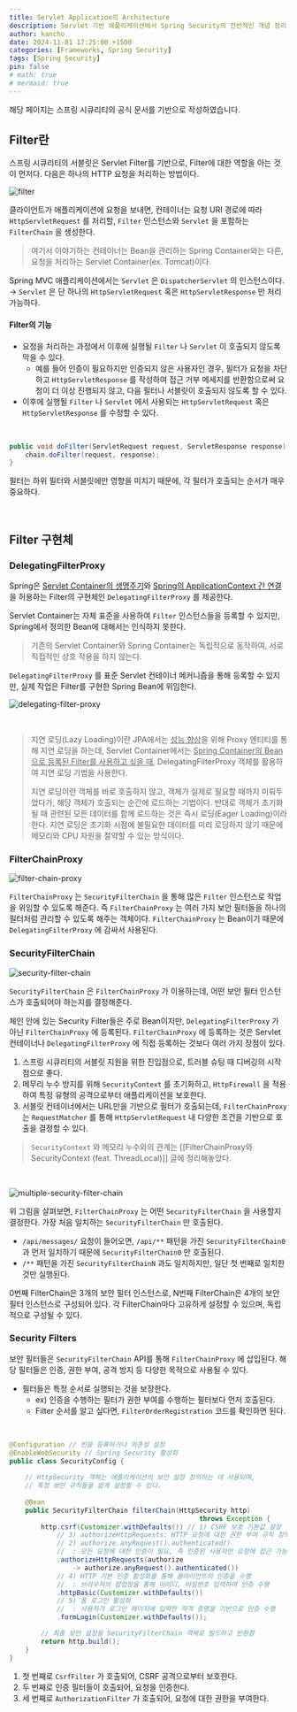 ```yaml
---
title: Servlet Application의 Architecture
description: Servlet 기반 애플리케이션에서 Spring Security의 전반적인 개념 정리
author: kancho
date: 2024-11-01 17:25:00 +1500
categories: [Frameworks, Spring Security]
tags: [Spring Security]
pin: false
# math: true
# mermaid: true
---
```


해당 페이지는 스프링 시큐리티의 공식 문서를 기반으로 작성하였습니다.


## Filter란
스프링 시큐리티의 서블릿은 Servlet Filter를 기반으로, Filter에 대한 역할을 아는 것이 먼저다.
다음은 하나의 HTTP 요청을 처리하는 방법이다.

![filter](/assets/img/posts/filter.png)

클라이언트가 애플리케이션에 요청을 보내면, 컨테이너는 요청 URI 경로에 따라 `HttpServletRequest` 를 처리할, `Filter` 인스턴스와 `Servlet` 을 포함하는 `FilterChain` 을 생성한다.

> 여기서 이야기하는 컨테이너는 Bean을 관리하는 Spring Container와는 다른, 요청을 처리하는 Servlet Container(ex. Tomcat)이다.

Spring MVC 애플리케이션에서는 `Servlet` 은 `DispatcherServlet` 의 인스턴스이다.
→ `Servlet` 은 단 하나의 `HttpServletRequest` 혹은 `HttpServletResponse` 만 처리 가능하다.

#### Filter의 기능
- 요청을 처리하는 과정에서 이후에 실행될 `Filter` 나 `Servlet` 이 호출되지 않도록 막을 수 있다.
	- 예를 들어 인증이 필요하지만 인증되지 않은 사용자인 경우, 필터가 요청을 차단하고 `HttpServletResponse` 를 작성하여 접근 거부 메세지를 반환함으로써 요청이 더 이상 진행되지 않고, 다음 필터나 서블릿이 호출되지 않도록 할 수 있다.
- 이후에 실행될 `Filter` 나 `Servlet` 에서 사용되는 `HttpServletRequest` 혹은 `HttpServletResponse` 를 수정할 수 있다.

<br/>

```java
public void doFilter(ServletRequest request, ServletResponse response) {
	chain.doFilter(request, response);
}
```

필터는 하위 필터와 서블릿에만 영향을 미치기 때문에, 각 필터가 호출되는 순서가 매우 중요하다.

<br/>

## Filter 구현체

### DelegatingFilterProxy

Spring은 <u>Servlet Container의 생명주기</u>와 <u>Spring의 ApplicationContext 간 연결</u>을 허용하는 Filter의 구현체인 `DelegatingFilterProxy` 를 제공한다.

Servlet Container는 자체 표준을 사용하여 `Filter` 인스턴스들을 등록할 수 있지만, Spring에서 정의한 Bean에 대해서는 인식하지 못한다.

> 기존의 Servlet Container와 Spring Container는 독립적으로 동작하여, 서로 직접적인 상호 작용을 하지 않는다. 

`DelegatingFilterProxy` 를 표준 Servlet 컨테이너 메커니즘을 통해 등록할 수 있지만, 실제 작업은 Filter를 구현한 Spring Bean에 위임한다.

![delegating-filter-proxy](/assets/img/posts/delegating-filter-proxy.png)

<br/>


> 지연 로딩(Lazy Loading)이란
> JPA에서는 <u>성능 향상</u>을 위해 Proxy 엔티티를 통해 지연 로딩을 하는데, Servlet Container에서는 <u>Spring Container의 Bean으로 등록된 Filter를 사용하고 싶을 때</u>, DelegatingFilterProxy 객체를 활용하여 지연 로딩 기법을 사용한다.
> 
> 지연 로딩이란 객체를 바로 호출하지 않고, 객체가 실제로 필요할 때까지 미뤄두었다가, 해당 객체가 호출되는 순간에 로드하는 기법이다. 반대로 객체가 초기화될 때 관련된 모든 데이터를 함께 로드하는 것은 즉시 로딩(Eager Loading)이라 한다. 지연 로딩은 초기화 시점에 불필요한 데이터를 미리 로딩하지 않기 때문에 메모리와 CPU 자원을 절약할 수 있는 방식이다.

### FilterChainProxy

![filter-chain-proxy](/assets/img/posts/filter-chain-proxy.png)

`FilterChainProxy` 는 `SecurityFilterChain` 을 통해 많은 `Filter` 인스턴스로 작업을 위임할 수 있도록 해준다. 즉 `FilterChainProxy` 는 여러 가지 보안 필터들을 하나의 필터처럼 관리할 수 있도록 해주는 객체이다. `FilterChainProxy` 는 Bean이기 때문에 `DelegatingFilterProxy` 에 감싸서 사용된다.

### SecurityFilterChain
![security-filter-chain](/assets/img/posts/security-filter-chain.png)

`SecurityFilterChain` 은 `FilterChainProxy` 가 이용하는데, 어떤 보안 필터 인스턴스가 호출되어야 하는지를 결정해준다.

체인 안에 있는 Security Filter들은 주로 Bean이지만, `DelegatingFilterProxy` 가 아닌 `FilterChainProxy` 에 등록된다. `FilterChainProxy` 에 등록하는 것은 Servlet 컨테이너나 `DelegatingFilterProxy` 에 직접 등록하는 것보다 여러 가지 장점이 있다.

1. 스프링 시큐리티의 서블릿 지원을 위한 진입점으로, 트러블 슈팅 때 디버깅의 시작점으로 좋다.
2. 메무리 누수 방지를 위해 `SecurityContext` 를 초기화하고, `HttpFirewall` 을 적용하여 특정 유형의 공격으로부터 애플리케이션을 보호한다.
3. 서블릿 컨테이너에서는 URL만을 기반으로 필터가 호출되는데, `FilterChainProxy` 는 `RequestMatcher` 를 통해 `HttpServletRequest` 내 다양한 조건을 기반으로 호출을 결정할 수 있다.

> `SecurityContext` 와 메모리 누수와의 관계는 [[FilterChainProxy와 SecurityContext (feat. ThreadLocal)]] 글에 정리해놓았다.

<br/>

![multiple-security-filter-chain](/assets/img/posts/multiple-security-filter-chain.png)

위 그림을 살펴보면, `FilterChainProxy` 는 어떤 `SecurityFilterChain` 을 사용할지 결정한다. 가장 처음 일치하는 `SecurityFilterChain` 만 호출된다.
- `/api/messages/` 요청이 들어오면, `/api/**` 패턴을 가진 `SecurityFilterChain0` 과 먼저 일치하기 때문에 `SecurityFilterChain0` 만 호출된다.
- `/**` 패턴을 가진 `SecurityFilterChainN` 과도 일치하지만, 일단 첫 번째로 일치한 것만 실행된다.

0번째 FilterChain은 3개의 보안 필터 인스턴스로, N번째 FilterChain은 4개의 보안 필터 인스턴스로 구성되어 있다. 각 FilterChain마다 고유하게 설정할 수 있으며, 독립적으로 구성될 수 있다.

### Security Filters
보안 필터들은 `SecurityFilterChain` API를 통해 `FilterChainProxy` 에 삽입된다. 해당 필터들은 인증, 권한 부여, 공격 방지 등 다양한 목적으로 사용될 수 있다.

- 필터들은 특정 순서로 실행되는 것을 보장한다.
	- ex) 인증을 수행하는 필터가 권한 부여를 수행하는 필터보다 먼저 호출된다.
	- Filter 순서를 알고 싶다면, `FilterOrderRegistration` 코드를 확인하면 된다.

<br/>

```java
@Configuration // 빈을 등록하거나 의존성 설정
@EnableWebSecurity // Spring Security 활성화
public class SecurityConfig {
	
	// HttpSecurity 객체는 애플리케이션의 보안 설정 정의하는 데 사용되며,
	// 특정 보안 규칙들을 쉽게 설정할 수 있다.
	
	@Bean
	public SecurityFilterChain filterChain(HttpSecurity http)
												throws Exception {
		http.csrf(Customizer.withDefaults()) // 1) CSRF 보호 기본값 설정
			// 3) authorizeHttpRequests: HTTP 요청에 대한 권한 부여 규칙 정의
			// 2) authorize.anyRequest().authenticated()
			//	: 모든 요청에 대한 인증이 필요, 즉 인증된 사용자만 요청에 접근 가능
			.authorizeHttpRequests(authorize
				-> authorize.anyRequest().authenticated())
			// 4) HTTP 기본 인증 활성화를 통해 클라이언트의 인증을 수행
			//  : 브라우저의 팝업창을 통해 아이디, 비밀번호 입력하여 인증 수행
			.httpBasic(Customizer.withDefaults())
			// 5) 폼 로그인 활성화
			//  : 사용자가 로그인 페이지에 입력한 자격 증명을 기반으로 인증 수행
			.formLogin(Customizer.withDefaults());

		// 최종 보안 설정을 SecurityFilterChain 객체로 빌드하고 반환함
		return http.build();
	}
}
```

1. 첫 번째로 `CsrfFilter` 가 호출되어, CSRF 공격으로부터 보호한다.
2. 두 번째로 인증 필터들이 호출되어, 요청을 인증한다.
3. 세 번째로 `AuthorizationFilter` 가 호출되어, 요청에 대한 권한을 부여한다.



